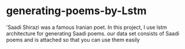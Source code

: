 # generating-poems-by-Lstm

'Saadi Shirazi was a famous Iranian poet. In this project, I use lstm architecture for generating  Saadi poems. our data set consists of Saadi poems and is attached so that you can use them easily
